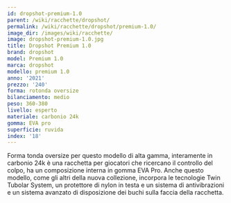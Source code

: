 ```yaml
---
id: dropshot-premium-1.0
parent: /wiki/racchette/dropshot/
permalink: /wiki/racchette/dropshot/premium-1.0/
image_dir: /images/wiki/racchette/
image: dropshot-premium-1.0.jpg
title: Dropshot Premium 1.0
brand: dropshot
model: Premium 1.0
marca: dropshot
modello: premium 1.0
anno: '2021'
prezzo: '240'
forma: rotonda oversize
bilanciamento: medio
peso: 360-380
livello: esperto
materiale: carbonio 24k
gomma: EVA pro
superficie: ruvida
index: '18'
---
```

Forma tonda oversize per questo modello di alta gamma, interamente in carbonio 24k è una racchetta per giocatori che ricercano il controllo del colpo, ha un composizione interna in gomma EVA Pro. Anche questo modello, come gli altri della nuova collezione, incorpora le tecnologie Twin Tubolar System, un protettore di nylon in testa e un sistema di antivibrazioni e un sistema avanzato di disposizione dei buchi sulla faccia della racchetta.